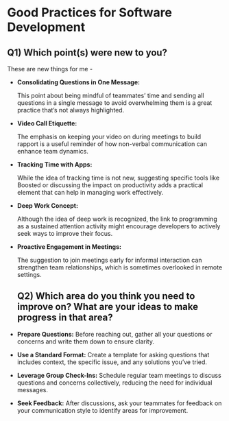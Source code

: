 # Good Practices for Software Development
## Q1) Which point(s) were new to you?
These are new things for me -
* **Consolidating Questions in One Message:**

  This point about being mindful of teammates’ time and sending all questions in a single message to avoid overwhelming them is a great practice that’s not always highlighted.

* **Video Call Etiquette:**
 
  The emphasis on keeping your video on during meetings to build rapport is a useful reminder of how non-verbal communication can enhance team dynamics.

* **Tracking Time with Apps:**

  While the idea of tracking time is not new, suggesting specific tools like Boosted or discussing the impact on productivity adds a practical element that can help in managing work effectively.

* **Deep Work Concept:**

  Although the idea of deep work is recognized, the link to programming as a sustained attention activity might encourage developers to actively seek ways to improve their focus.

* **Proactive Engagement in Meetings:**

  The suggestion to join meetings early for informal interaction can strengthen team relationships, which is sometimes overlooked in remote settings.

  ## Q2) Which area do you think you need to improve on? What are your ideas to make progress in that area?

* **Prepare Questions:** Before reaching out, gather all your questions or concerns and write them down to ensure clarity.

* **Use a Standard Format:** Create a template for asking questions that includes context, the specific issue, and any solutions you’ve tried.

* **Leverage Group Check-Ins:** Schedule regular team meetings to discuss questions and concerns collectively, reducing the need for individual messages.

* **Seek Feedback:** After discussions, ask your teammates for feedback on your communication style to identify areas for improvement.
